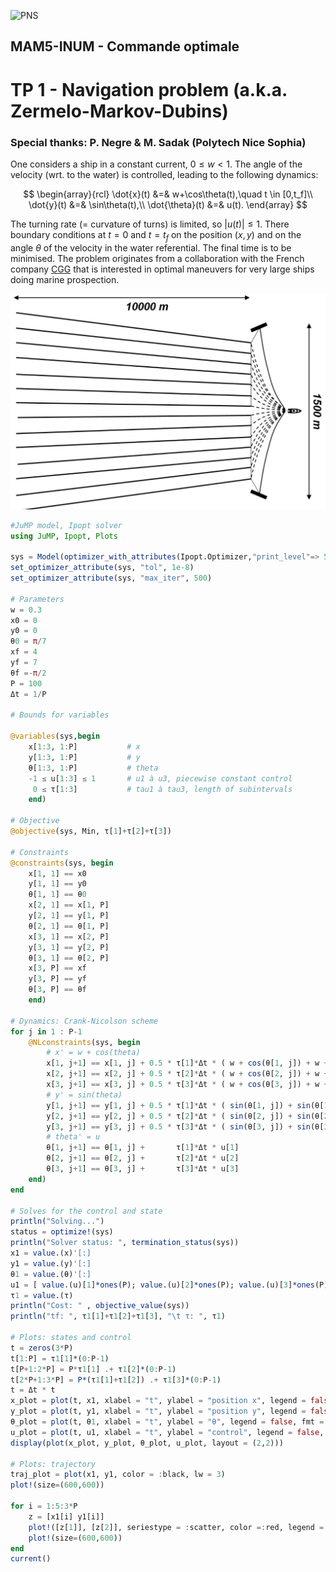 ![PNS](http://caillau.perso.math.cnrs.fr/logo-pns.png)
## MAM5-INUM - Commande optimale
# TP 1 - Navigation problem (a.k.a. Zermelo-Markov-Dubins)
### Special thanks: P. Negre & M. Sadak (Polytech Nice Sophia)

One considers a ship in a constant current, $0 \leq w \lt 1$. The angle of the velocity (wrt. to the water) is controlled, leading to the following dynamics:

$$ \begin{array}{rcl}
     \dot{x}(t) &=& w+\cos\theta(t),\quad t \in [0,t_f]\\
     \dot{y}(t) &=& \sin\theta(t),\\
     \dot{\theta}(t) &=& u(t). 
   \end{array} $$

The turning rate (= curvature of turns) is limited, so $|u(t)| \leq 1$. There boundary conditions at $t=0$ and $t=t_f$ on the position $(x,y)$ and on the angle $\theta$ of the velocity in the water referential. The final time is to be minimised. The problem originates from a collaboration with the French company [CGG](https://www.cgg.com) that is interested in optimal maneuvers for very large ships doing marine prospection.

![ship](ship.png)

```julia
#JuMP model, Ipopt solver
using JuMP, Ipopt, Plots

sys = Model(optimizer_with_attributes(Ipopt.Optimizer,"print_level"=> 5))
set_optimizer_attribute(sys, "tol", 1e-8)
set_optimizer_attribute(sys, "max_iter", 500)

# Parameters
w = 0.3
x0 = 0 
y0 = 0 
θ0 = π/7
xf = 4
yf = 7
θf =-π/2 
P = 100
Δt = 1/P

# Bounds for variables

@variables(sys,begin
    x[1:3, 1:P]           # x 
    y[1:3, 1:P]           # y 
    θ[1:3, 1:P]           # theta
    -1 ≤ u[1:3] ≤ 1       # u1 à u3, piecewise constant control
     0 ≤ τ[1:3]           # tau1 à tau3, length of subintervals
    end)

# Objective
@objective(sys, Min, τ[1]+τ[2]+τ[3])

# Constraints 
@constraints(sys, begin
    x[1, 1] == x0
    y[1, 1] == y0
    θ[1, 1] == θ0
    x[2, 1] == x[1, P]
    y[2, 1] == y[1, P]
    θ[2, 1] == θ[1, P]
    x[3, 1] == x[2, P]
    y[3, 1] == y[2, P]
    θ[3, 1] == θ[2, P]
    x[3, P] == xf
    y[3, P] == yf
    θ[3, P] == θf
    end)

# Dynamics: Crank-Nicolson scheme
for j in 1 : P-1
    @NLconstraints(sys, begin
        # x' = w + cos(theta)
        x[1, j+1] == x[1, j] + 0.5 * τ[1]*Δt * ( w + cos(θ[1, j]) + w + cos(θ[1, j+1]) )
        x[2, j+1] == x[2, j] + 0.5 * τ[2]*Δt * ( w + cos(θ[2, j]) + w + cos(θ[2, j+1]) )
        x[3, j+1] == x[3, j] + 0.5 * τ[3]*Δt * ( w + cos(θ[3, j]) + w + cos(θ[3, j+1]) )
        # y' = sin(theta) 
        y[1, j+1] == y[1, j] + 0.5 * τ[1]*Δt * ( sin(θ[1, j]) + sin(θ[1, j+1]) )
        y[2, j+1] == y[2, j] + 0.5 * τ[2]*Δt * ( sin(θ[2, j]) + sin(θ[2, j+1]) )
        y[3, j+1] == y[3, j] + 0.5 * τ[3]*Δt * ( sin(θ[3, j]) + sin(θ[3, j+1]) )
        # theta' = u
        θ[1, j+1] == θ[1, j] +       τ[1]*Δt * u[1]
        θ[2, j+1] == θ[2, j] +       τ[2]*Δt * u[2]
        θ[3, j+1] == θ[3, j] +       τ[3]*Δt * u[3]
    end)
end

# Solves for the control and state
println("Solving...")
status = optimize!(sys)
println("Solver status: ", termination_status(sys))
x1 = value.(x)'[:]
y1 = value.(y)'[:]
θ1 = value.(θ)'[:]
u1 = [ value.(u)[1]*ones(P); value.(u)[2]*ones(P); value.(u)[3]*ones(P) ]
τ1 = value.(τ)
println("Cost: " , objective_value(sys))
println("tf: ", τ1[1]+τ1[2]+τ1[3], "\t τ: ", τ1)

# Plots: states and control
t = zeros(3*P)
t[1:P] = τ1[1]*(0:P-1)
t[P+1:2*P] = P*τ1[1] .+ τ1[2]*(0:P-1)
t[2*P+1:3*P] = P*(τ1[1]+τ1[2]) .+ τ1[3]*(0:P-1)
t = Δt * t
x_plot = plot(t, x1, xlabel = "t", ylabel = "position x", legend = false, fmt = :png)
y_plot = plot(t, y1, xlabel = "t", ylabel = "position y", legend = false, fmt = :png)
θ_plot = plot(t, θ1, xlabel = "t", ylabel = "θ", legend = false, fmt = :png)
u_plot = plot(t, u1, xlabel = "t", ylabel = "control", legend = false, fmt = :png)
display(plot(x_plot, y_plot, θ_plot, u_plot, layout = (2,2)))

# Plots: trajectory 
traj_plot = plot(x1, y1, color = :black, lw = 3)
plot!(size=(600,600))

for i = 1:5:3*P 
    z = [x1[i] y1[i]]
    plot!([z[1]], [z[2]], seriestype = :scatter, color =:red, legend = false) 
    plot!(size=(600,600))
end
current()
```
